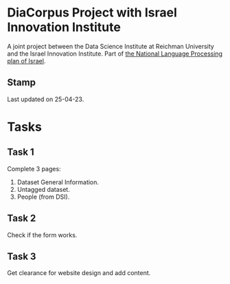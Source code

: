 # DiaCorpus Project with Israel Innovation Institute
A joint project between the Data Science Institute at Reichman University and the Israel Innovation Institute. Part of [the National Language Processing plan of Israel](https://ar.nationalplanil.ai/).

## Stamp
Last updated on 25-04-23.

# Tasks
## Task 1
Complete 3 pages:
1. Dataset General Information.
2. Untagged dataset.
3. People (from DSI).

## Task 2
Check if the form works.

## Task 3
Get clearance for website design and add content.

